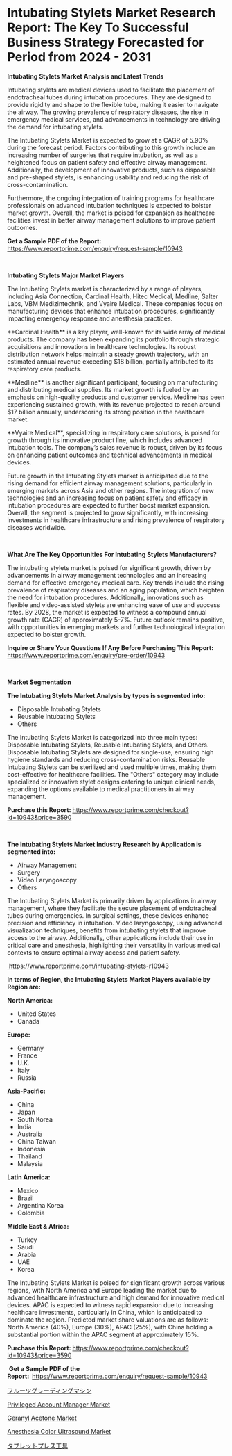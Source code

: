 <p><h1>Intubating Stylets Market Research Report: The Key To Successful Business Strategy Forecasted for Period from 2024 - 2031</h1></p><p><strong>Intubating Stylets Market Analysis and Latest Trends</strong></p>
<p><p>Intubating stylets are medical devices used to facilitate the placement of endotracheal tubes during intubation procedures. They are designed to provide rigidity and shape to the flexible tube, making it easier to navigate the airway. The growing prevalence of respiratory diseases, the rise in emergency medical services, and advancements in technology are driving the demand for intubating stylets.</p><p>The Intubating Stylets Market is expected to grow at a CAGR of 5.90% during the forecast period. Factors contributing to this growth include an increasing number of surgeries that require intubation, as well as a heightened focus on patient safety and effective airway management. Additionally, the development of innovative products, such as disposable and pre-shaped stylets, is enhancing usability and reducing the risk of cross-contamination.</p><p>Furthermore, the ongoing integration of training programs for healthcare professionals on advanced intubation techniques is expected to bolster market growth. Overall, the market is poised for expansion as healthcare facilities invest in better airway management solutions to improve patient outcomes.</p></p>
<p><strong>Get a Sample PDF of the Report:&nbsp;</strong> <a href="https://www.reportprime.com/enquiry/request-sample/10943">https://www.reportprime.com/enquiry/request-sample/10943</a></p>
<p>&nbsp;</p>
<p><strong>Intubating Stylets Major Market Players</strong></p>
<p><p>The Intubating Stylets market is characterized by a range of players, including Asia Connection, Cardinal Health, Hitec Medical, Medline, Salter Labs, VBM Medizintechnik, and Vyaire Medical. These companies focus on manufacturing devices that enhance intubation procedures, significantly impacting emergency response and anesthesia practices.</p><p>**Cardinal Health** is a key player, well-known for its wide array of medical products. The company has been expanding its portfolio through strategic acquisitions and innovations in healthcare technologies. Its robust distribution network helps maintain a steady growth trajectory, with an estimated annual revenue exceeding $18 billion, partially attributed to its respiratory care products.</p><p>**Medline** is another significant participant, focusing on manufacturing and distributing medical supplies. Its market growth is fueled by an emphasis on high-quality products and customer service. Medline has been experiencing sustained growth, with its revenue projected to reach around $17 billion annually, underscoring its strong position in the healthcare market.</p><p>**Vyaire Medical**, specializing in respiratory care solutions, is poised for growth through its innovative product line, which includes advanced intubation tools. The company’s sales revenue is robust, driven by its focus on enhancing patient outcomes and technical advancements in medical devices.</p><p>Future growth in the Intubating Stylets market is anticipated due to the rising demand for efficient airway management solutions, particularly in emerging markets across Asia and other regions. The integration of new technologies and an increasing focus on patient safety and efficacy in intubation procedures are expected to further boost market expansion. Overall, the segment is projected to grow significantly, with increasing investments in healthcare infrastructure and rising prevalence of respiratory diseases worldwide.</p></p>
<p>&nbsp;</p>
<p><strong>What Are The Key Opportunities For Intubating Stylets Manufacturers?</strong></p>
<p><p>The intubating stylets market is poised for significant growth, driven by advancements in airway management technologies and an increasing demand for effective emergency medical care. Key trends include the rising prevalence of respiratory diseases and an aging population, which heighten the need for intubation procedures. Additionally, innovations such as flexible and video-assisted stylets are enhancing ease of use and success rates. By 2028, the market is expected to witness a compound annual growth rate (CAGR) of approximately 5-7%. Future outlook remains positive, with opportunities in emerging markets and further technological integration expected to bolster growth.</p></p>
<p><strong>Inquire or Share Your Questions If Any Before Purchasing This Report:</strong> <a href="https://www.reportprime.com/enquiry/pre-order/10943">https://www.reportprime.com/enquiry/pre-order/10943</a></p>
<p>&nbsp;</p>
<p><strong>Market Segmentation</strong></p>
<p><strong>The Intubating Stylets Market Analysis by types is segmented into:</strong></p>
<p><ul><li>Disposable Intubating Stylets</li><li>Reusable Intubating Stylets</li><li>Others</li></ul></p>
<p><p>The Intubating Stylets Market is categorized into three main types: Disposable Intubating Stylets, Reusable Intubating Stylets, and Others. Disposable Intubating Stylets are designed for single-use, ensuring high hygiene standards and reducing cross-contamination risks. Reusable Intubating Stylets can be sterilized and used multiple times, making them cost-effective for healthcare facilities. The "Others" category may include specialized or innovative stylet designs catering to unique clinical needs, expanding the options available to medical practitioners in airway management.</p></p>
<p><strong>Purchase this Report:&nbsp;</strong><a href="https://www.reportprime.com/checkout?id=10943&price=3590">https://www.reportprime.com/checkout?id=10943&price=3590</a></p>
<p>&nbsp;</p>
<p><strong>The Intubating Stylets Market Industry Research by Application is segmented into:</strong></p>
<p><ul><li>Airway Management</li><li>Surgery</li><li>Video Laryngoscopy</li><li>Others</li></ul></p>
<p><p>The Intubating Stylets Market is primarily driven by applications in airway management, where they facilitate the secure placement of endotracheal tubes during emergencies. In surgical settings, these devices enhance precision and efficiency in intubation. Video laryngoscopy, using advanced visualization techniques, benefits from intubating stylets that improve access to the airway. Additionally, other applications include their use in critical care and anesthesia, highlighting their versatility in various medical contexts to ensure optimal airway access and patient safety.</p></p>
<p><a href="https://www.reportprime.com/intubating-stylets-r10943">&nbsp;https://www.reportprime.com/intubating-stylets-r10943</a></p>
<p><strong>In terms of Region, the Intubating Stylets Market Players available by Region are:</strong></p>
<p>
    <p> <strong> North America: </strong>
        <ul>
            <li>United States</li>
            <li>Canada</li>
        </ul>
        </p> 
    <p> <strong> Europe: </strong>
        <ul>
            <li>Germany</li>
            <li>France</li>
            <li>U.K.</li>
            <li>Italy</li>
            <li>Russia</li>
        </ul>
        </p> 
    <p> <strong> Asia-Pacific: </strong>
        <ul>
            <li>China</li>
            <li>Japan</li>
            <li>South Korea</li>
            <li>India</li>
            <li>Australia</li>
            <li>China Taiwan</li>
            <li>Indonesia</li>
            <li>Thailand</li>
            <li>Malaysia</li>
        </ul>
        </p> 
    <p> <strong> Latin America: </strong>
        <ul>
            <li>Mexico</li>
            <li>Brazil</li>
            <li>Argentina Korea</li>
            <li>Colombia</li>
        </ul>
        </p> 
    <p> <strong> Middle East & Africa: </strong>
        <ul>
            <li>Turkey</li>
            <li>Saudi</li>
            <li>Arabia</li>
            <li>UAE</li>
            <li>Korea</li>
        </ul>
    </p>
    </p>
<p><p>The Intubating Stylets Market is poised for significant growth across various regions, with North America and Europe leading the market due to advanced healthcare infrastructure and high demand for innovative medical devices. APAC is expected to witness rapid expansion due to increasing healthcare investments, particularly in China, which is anticipated to dominate the region. Predicted market share valuations are as follows: North America (40%), Europe (30%), APAC (25%), with China holding a substantial portion within the APAC segment at approximately 15%.</p></p>
<p><strong>Purchase this Report: </strong><a href="https://www.reportprime.com/checkout?id=10943&price=3590">https://www.reportprime.com/checkout?id=10943&price=3590</a></p>
<p>&nbsp;<strong>Get a Sample PDF of the Report:&nbsp;&nbsp;</strong><a href="https://www.reportprime.com/enquiry/request-sample/10943">https://www.reportprime.com/enquiry/request-sample/10943</a></p>
<p><strong></strong></p>
<p><p><a href="https://medium.com/@dressleredward/fruit-grading-machine-market-%E3%81%AE%E3%82%B0%E3%83%AD%E3%83%BC%E3%83%90%E3%83%AB%E5%B8%82%E5%A0%B4%E6%A6%82%E8%A6%81%E3%81%AF-%E4%B8%96%E7%95%8C%E3%81%8A%E3%82%88%E3%81%B3%E4%B8%BB%E8%A6%81%E5%B8%82%E5%A0%B4%E3%81%AB%E3%81%8A%E3%81%91%E3%82%8B%E6%A5%AD%E7%95%8C%E3%81%AB%E5%BD%B1%E9%9F%BF%E3%82%92%E4%B8%8E%E3%81%88%E3%82%8B%E4%B8%BB%E8%A6%81%E3%81%AA%E3%83%88%E3%83%AC%E3%83%B3%E3%83%89%E3%81%AB%E3%81%A4%E3%81%84%E3%81%A6-%E7%8B%AC%E8%87%AA%E3%81%AE%E8%A6%96%E7%82%B9%E3%82%92%E6%8F%90%E4%BE%9B%E3%81%97%E3%81%BE%E3%81%99-be857879b5e8">フルーツグレーディングマシン</a></p><p><a href="https://www.linkedin.com/pulse/privileged-account-manager-market2024-2031-industry-insights-52ckf?trackingId=Xon66XZUSMa%2F5Y2ag5LPcg%3D%3D">Privileged Account Manager Market</a></p><p><a href="https://issuu.com/reportprime-2/docs/geranyl-acetone-market-size-2030.pp_6871b3b403ac81">Geranyl Acetone Market</a></p><p><a href="https://github.com/jeffreybishop26/Market-Research-Report-List-1/blob/main/anesthesia-color-ultrasound-market.md">Anesthesia Color Ultrasound Market</a></p><p><a href="https://medium.com/@dressleredward/tablet-press-tooling-market-%E3%81%AE%E3%82%B0%E3%83%AD%E3%83%BC%E3%83%90%E3%83%AB%E5%B8%82%E5%A0%B4%E6%A6%82%E8%A6%81%E3%81%AF-%E4%B8%96%E7%95%8C%E3%81%8A%E3%82%88%E3%81%B3%E4%B8%BB%E8%A6%81%E5%B8%82%E5%A0%B4%E3%81%AB%E3%81%8A%E3%81%91%E3%82%8B%E6%A5%AD%E7%95%8C%E3%81%AB%E5%BD%B1%E9%9F%BF%E3%82%92%E4%B8%8E%E3%81%88%E3%82%8B%E4%B8%BB%E8%A6%81%E3%81%AA%E3%83%88%E3%83%AC%E3%83%B3%E3%83%89%E3%81%AB%E3%81%A4%E3%81%84%E3%81%A6-%E7%8B%AC%E8%87%AA%E3%81%AE%E8%A6%96%E7%82%B9%E3%82%92%E6%8F%90%E4%BE%9B%E3%81%97%E3%81%BE%E3%81%99-97a71ea5382d">タブレットプレス工具</a></p></p>
